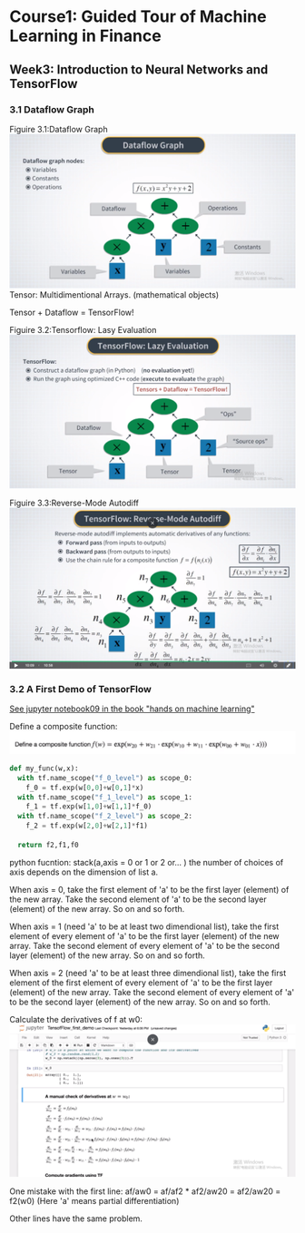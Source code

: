 # Course1: Guided Tour of Machine Learning in Finance
## Week3: Introduction to Neural Networks and TensorFlow

### 3.1 Dataflow Graph
Figuire 3.1:Dataflow Graph
![Dataflow Graph](https://raw.githubusercontent.com/SuperSaiki/pics/master/MLinF21.png)
Tensor: Multidimentional Arrays. (mathematical objects)

Tensor + Dataflow = TensorFlow!

Figuire 3.2:Tensorflow: Lasy Evaluation
![Tensorflow:Lasy Evaluation](https://raw.githubusercontent.com/SuperSaiki/pics/master/MLinF22.png)

Figuire 3.3:Reverse-Mode Autodiff
![Tensorflow:Reverse-Mode Autodiff](https://raw.githubusercontent.com/SuperSaiki/pics/master/MLinF23.png)

### 3.2 A First Demo of TensorFlow
[See jupyter notebook09 in the book "hands on machine learning"](https://github.com/ageron/handson-ml/blob/master/09_up_and_running_with_tensorflow.ipynb)

Define a composite function:
![a composite function](https://raw.githubusercontent.com/SuperSaiki/pics/master/MLinF24.png)

```python
def my_func(w,x):
  with tf.name_scope("f_0_level") as scope_0:
    f_0 = tf.exp(w[0,0]+w[0,1]*x)
  with tf.name_scope("f_1_level") as scope_1:
    f_1 = tf.exp(w[1,0]+w[1,1]*f_0)
  with tf.name_scope("f_2_level") as scope_2:
    f_2 = tf.exp(w[2,0]+w[2,1]*f1)
  
  return f2,f1,f0
```

python fucntion: stack(a,axis = 0 or 1 or 2 or... ) the number of choices of axis depends on the dimension of list a.

When axis = 0, take the first element of 'a' to be the first layer (element) of the new array. Take the second element of 'a' to be the second layer (element) of the new array. So on and so forth.

When axis = 1 (need 'a' to be at least two dimendional list), take the first element of every element of 'a' to be the first layer (element) of the new array.  Take the second element of every element of 'a' to be the second layer (element) of the new array.
So on and so forth.

When axis = 2 (need 'a' to be at least three dimendional list), take the first element of the first element of every element of 'a' to be the first layer (element) of the new array.  Take the second element of every element of 'a' to be the second layer (element) of the new array.
So on and so forth.

Calculate the derivatives of f at w0:
![the derivatives of f at w0](https://raw.githubusercontent.com/SuperSaiki/pics/master/MLinF25.png)

One mistake with the first line: af/aw0 = af/af2 * af2/aw20 = af2/aw20 = f2(w0) (Here 'a' means partial differentiation)

Other lines have the same problem.
